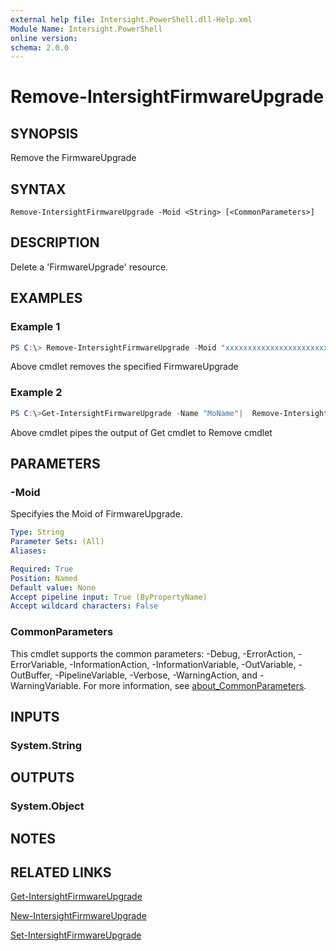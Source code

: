```yaml
---
external help file: Intersight.PowerShell.dll-Help.xml
Module Name: Intersight.PowerShell
online version:
schema: 2.0.0
---
```


# Remove-IntersightFirmwareUpgrade

## SYNOPSIS
Remove the FirmwareUpgrade

## SYNTAX

```
Remove-IntersightFirmwareUpgrade -Moid <String> [<CommonParameters>]
```

## DESCRIPTION
Delete a &apos;FirmwareUpgrade&apos; resource.

## EXAMPLES

### Example 1
```powershell
PS C:\> Remove-IntersightFirmwareUpgrade -Moid "xxxxxxxxxxxxxxxxxxxxxxxxxxx"
```
Above cmdlet removes the specified FirmwareUpgrade 

### Example 2
```powershell
PS C:\>Get-IntersightFirmwareUpgrade -Name "MoName"|  Remove-IntersightFirmwareUpgrade
```
Above cmdlet pipes the output of Get cmdlet to Remove cmdlet

## PARAMETERS

### -Moid
Specifyies the Moid of FirmwareUpgrade.

```yaml
Type: String
Parameter Sets: (All)
Aliases:

Required: True
Position: Named
Default value: None
Accept pipeline input: True (ByPropertyName)
Accept wildcard characters: False
```

### CommonParameters
This cmdlet supports the common parameters: -Debug, -ErrorAction, -ErrorVariable, -InformationAction, -InformationVariable, -OutVariable, -OutBuffer, -PipelineVariable, -Verbose, -WarningAction, and -WarningVariable. For more information, see [about_CommonParameters](http://go.microsoft.com/fwlink/?LinkID=113216).

## INPUTS

### System.String

## OUTPUTS

### System.Object
## NOTES

## RELATED LINKS

[Get-IntersightFirmwareUpgrade](./Get-IntersightFirmwareUpgrade.md)

[New-IntersightFirmwareUpgrade](./New-IntersightFirmwareUpgrade.md)

[Set-IntersightFirmwareUpgrade](./Set-IntersightFirmwareUpgrade.md)

